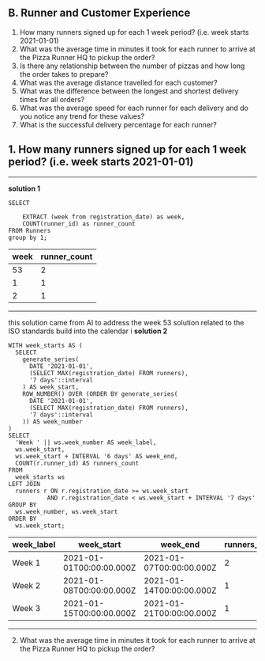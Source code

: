 ## B. Runner and Customer Experience
1. How many runners signed up for each 1 week period? (i.e. week starts 2021-01-01)
2. What was the average time in minutes it took for each runner to arrive at the Pizza Runner HQ to pickup the order?
3. Is there any relationship between the number of pizzas and how long the order takes to prepare?
4. What was the average distance travelled for each customer?
5. What was the difference between the longest and shortest delivery times for all orders?
6. What was the average speed for each runner for each delivery and do you notice any trend for these values?
7. What is the successful delivery percentage for each runner?



## 1. How many runners signed up for each 1 week period? (i.e. week starts 2021-01-01)

---
**solution 1**

    SELECT 
    	
        EXTRACT (week from registration_date) as week,
    	COUNT(runner_id) as runner_count
    FROM Runners
    group by 1;

| week | runner_count |
| ---- | ------------ |
| 53   | 2            |
| 1    | 1            |
| 2    | 1            |

---
this solution came from AI to address the week 53 solution related to the ISO standards build into the calendar i
**solution 2**

    WITH week_starts AS (
      SELECT 
        generate_series(
          DATE '2021-01-01',
          (SELECT MAX(registration_date) FROM runners),
          '7 days'::interval
        ) AS week_start,
        ROW_NUMBER() OVER (ORDER BY generate_series(
          DATE '2021-01-01',
          (SELECT MAX(registration_date) FROM runners),
          '7 days'::interval
        )) AS week_number
    )
    SELECT 
      'Week ' || ws.week_number AS week_label,
      ws.week_start,
      ws.week_start + INTERVAL '6 days' AS week_end,
      COUNT(r.runner_id) AS runners_count
    FROM 
      week_starts ws
    LEFT JOIN 
      runners r ON r.registration_date >= ws.week_start 
               AND r.registration_date < ws.week_start + INTERVAL '7 days'
    GROUP BY 
      ws.week_number, ws.week_start
    ORDER BY 
      ws.week_start;

| week_label | week_start               | week_end                 | runners_count |
| ---------- | ------------------------ | ------------------------ | ------------- |
| Week 1     | 2021-01-01T00:00:00.000Z | 2021-01-07T00:00:00.000Z | 2             |
| Week 2     | 2021-01-08T00:00:00.000Z | 2021-01-14T00:00:00.000Z | 1             |
| Week 3     | 2021-01-15T00:00:00.000Z | 2021-01-21T00:00:00.000Z | 1             |

---

2. What was the average time in minutes it took for each runner to arrive at the Pizza Runner HQ to pickup the order?

